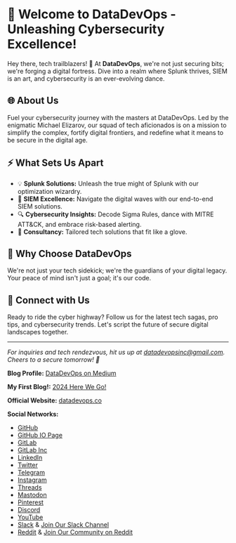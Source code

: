 # 🚀 Welcome to DataDevOps - Unleashing Cybersecurity Excellence!

Hey there, tech trailblazers! 👋 At **DataDevOps**, we're not just securing bits; we're forging a digital fortress. Dive into a realm where Splunk thrives, SIEM is an art, and cybersecurity is an ever-evolving dance.

## 🌐 About Us

Fuel your cybersecurity journey with the masters at DataDevOps. Led by the enigmatic Michael Elizarov, our squad of tech aficionados is on a mission to simplify the complex, fortify digital frontiers, and redefine what it means to be secure in the digital age.

## ⚡ What Sets Us Apart

- 💡 **Splunk Solutions:** Unleash the true might of Splunk with our optimization wizardry.
- 🔐 **SIEM Excellence:** Navigate the digital waves with our end-to-end SIEM solutions.
- 🔍 **Cybersecurity Insights:** Decode Sigma Rules, dance with MITRE ATT&CK, and embrace risk-based alerting.
- 🤝 **Consultancy:** Tailored tech solutions that fit like a glove.

## 🚨 Why Choose DataDevOps

We're not just your tech sidekick; we're the guardians of your digital legacy. Your peace of mind isn't just a goal; it's our code.

## 🚀 Connect with Us

Ready to ride the cyber highway? Follow us for the latest tech sagas, pro tips, and cybersecurity trends. Let's script the future of secure digital landscapes together.

---

*For inquiries and tech rendezvous, hit us up at [datadevopsinc@gmail.com](mailto:datadevopsinc@gmail.com). Cheers to a secure tomorrow! 🍻*

**Blog Profile:** [DataDevOps on Medium](https://datadevops.medium.com/)

**My First Blog!:** [2024 Here We Go!](https://datadevops.medium.com/2024-here-we-go-70d673ea1d58)

**Official Website:** [datadevops.co](https://datadevops.co)

**Social Networks:**
- [GitHub](https://github.com/DataDevOpsInc)
- [GitHub IO Page](https://datadevopsinc.github.io)
- [GitLab](https://gitlab.com/datadevops)
- [GitLab Inc](https://gitlab.com/datadevopsinc)
- [LinkedIn](https://www.linkedin.com/in/DataDevOpsInc)
- [Twitter](https://twitter.com/DataDevOpsInc)
- [Telegram](https://t.me/s/datadevops)
- [Instagram](https://www.instagram.com/datadevops)
- [Threads](https://www.threads.net/@datadevops)
- [Mastodon](https://mastodon.social/@datadevops)
- [Pinterest](https://www.pinterest.com/datadevops)
- [Discord](https://discord.me/datadevops)
- [YouTube](https://www.youtube.com/@DataDevOps)
- [Slack](https://datadevopsinc.slack.com) & [Join Our Slack Channel](https://join.slack.com/t/newworkspace-8ki9382/shared_invite/zt-29x0554z9-8FrQfwqN0Uj8o2AH5x3_Tw)
- [Reddit](https://www.reddit.com/user/DataDevOpsInc) & [Join Our Community on Reddit](https://www.reddit.com/r/DataDevOpsInc)
